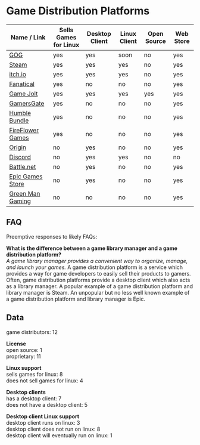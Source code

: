 # Game Distribution Platforms
| Name / Link                                                   | Sells Games for Linux | Desktop Client | Linux Client | Open Source | Web Store |
| ------------------------------------------------------------- | --------------------- | -------------- | ------------ | ----------- | --------- |
| [GOG](https://www.gog.com/)                                   | yes                   | yes            | soon         | no          | yes       |
| [Steam](https://store.steampowered.com/)                      | yes                   | yes            | yes          | no          | yes       |
| [itch.io](https://itch.io/)                                   | yes                   | yes            | yes          | no          | yes       |
| [Fanatical](https://www.fanatical.com/)                       | yes                   | no             | no           | no          | yes       |
| [Game Jolt](https://gamejolt.com/)                            | yes                   | yes            | yes          | yes         | yes       |
| [GamersGate](https://www.gamersgate.com/)                     | yes                   | no             | no           | no          | yes       |
| [Humble Bundle](https://www.humblebundle.com/)                | yes                   | no             | no           | no          | yes       |
| [FireFlower Games](https://fireflowergames.com/)              | yes                   | no             | no           | no          | yes       |
| [Origin](https://www.origin.com/)                             | no                    | yes            | no           | no          | yes       |
| [Discord](https://discordapp.com/)                            | no                    | yes            | yes          | no          | no        |
| [Battle.net](https://www.blizzard.com/en-us/apps/battle.net/) | no                    | yes            | no           | no          | yes       |
| [Epic Games Store](https://www.epicgames.com/store/en-US/)    | no                    | yes            | no           | no          | yes       |
| [Green Man Gaming](https://www.greenmangaming.com/)           | no                    | no             | no           | no          | yes       |

## FAQ
Preemptive responses to likely FAQs:

**What is the difference between a game library manager and a game distribution platform?**  
*A game library manager provides a convenient way to organize, manage, and launch your games.* A game distribution platform is a service which provides a way for game developers to easily sell their products to gamers. Often, game distribution platforms provide a desktop client which also acts as a library manager. A popular example of a game distribution platform and library manager is Steam. An unpopular but no less well known example of a game distribution platform and library manager is Epic.

## Data
game distributors: 12

**License**  
open source: 1  
proprietary: 11

**Linux support**  
sells games for linux: 8  
does not sell games for linux: 4

**Desktop clients**  
has a desktop client: 7  
does not have a desktop client: 5

**Desktop client Linux support**  
desktop client runs on linux: 3  
desktop client does not run on linux: 8  
desktop client will eventually run on linux: 1
